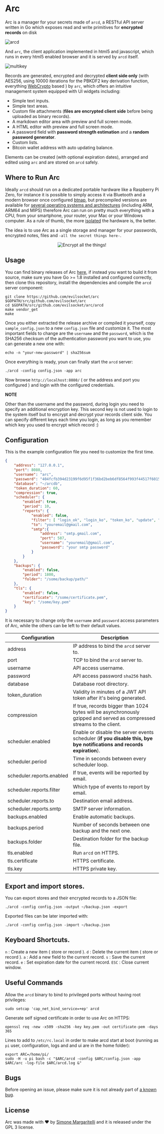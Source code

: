 # Arc

Arc is a manager for your secrets made of `arcd`, a RESTful API server written in Go which exposes read and write primitives for **encrypted records** on disk

![arcd](https://i.imgur.com/swC00gX.png)

And `arc`, the client application implemented in html5 and javascript, which runs in every html5 enabled browser and  it is served by `arcd` itself.

![multikey](https://pbs.twimg.com/media/DQN8W1KWsAEP6bd.jpg:large)

Records are generated, encrypted and decrypted **client side only** (with AES256, using 10000 iterations for the PBKDF2 key derivation function, everything [WebCrypto](https://www.w3.org/TR/WebCryptoAPI/) based ) by `arc`, which offers an intuitive management system equipped with UI widgets including:

- Simple text inputs.
- Simple text areas.
- Custom file attachments (**files are encrypted client side** before being uploaded as binary records).
- A markdown editor area with preview and full screen mode.
- A HTML editor with preview and full screen mode.
- A password field with **password strength estimation** and a **random password generator**. 
- Custom lists.
- Bitcoin wallet address with auto updating balance.

Elements can be created (with optional expiration dates), arranged and edited using `arc` and are stored on `arcd` safely.

## Where to Run Arc 

Ideally `arcd` should run on a dedicated portable hardware like a Raspberry Pi Zero, for instance it is possible to simply access it via Bluetooth and a modern browser once configured [btnap](https://github.com/bablokb/pi-btnap), but precompiled versions are available for [several operating systems and architectures](https://github.com/evilsocket/arc/releases) (including ARM, ARM64 and MIPS) therefore Arc can run on pretty much everything with a CPU, from your smartphone, your router, your Mac or your Windows computer. As a rule of thumb, the more [isolated](https://en.wikipedia.org/wiki/Compartmentalization_(information_security)) the hardware is, the better. 

The idea is to use Arc as a single storage and manager for your passwords, encrypted notes, files and `-all the secret things here-`.

<p align="center">
    <img src="https://i.imgur.com/h5cpCeN.png" alt="Encrypt all the things!"/>
</p>

## Usage

You can find binary releases of Arc [here](https://github.com/evilsocket/arc/releases), if instead you want to build it from source, make sure you have Go >= 1.8 installed and configured correctly, then clone this repository, install the dependencies and compile the `arcd` server component:

    git clone https://github.com/evilsocket/arc $GOPATH/src/github.com/evilsocket/arc
    cd $GOPATH/src/github.com/evilsocket/arc/arcd
    make vendor_get
    make

Once you either extracted the release archive or compiled it yourself, copy `sample_config.json` to a new `config.json` file and customize it. The most important fields to change are the `username` and the `password`, which is the SHA256 checksum of the authentication password you want to use, you can generate a new one with:

    echo -n "your-new-password" | sha256sum

Once everything is ready, youn can finally start the `arcd` server:

    ./arcd -config config.json -app arc

Now browse `http://localhost:8080/` ( or the address and port you configured ) and login with the configured credentials.

**NOTE**

Other than the username and the password, during login you need to specify an additional encryption key. This second key is not used to login to the system itself but to encrypt and decrypt your records client side. You can specify different keys each time you login, as long as you remember which key you used to encrypt which record :)

## Configuration

This is the example configuration file you need to customize the first time.

```json
{
    "address": "127.0.0.1",
    "port": 8080,
    "username": "arc",
    "password": "404fcfb394d23199f6d95f1f36bd2beb6df8564f993f44517f6015fcd16101a9",
    "database": "~/arcdb",
    "token_duration": 60,
    "compression": true,
    "scheduler": {
        "enabled": true,
        "period": 10,
        "reports": {
            "enabled": false,
            "filter": [ "login_ok", "login_ko", "token_ko", "update", "record_expired" ],
            "to": "youremail@gmail.com",
            "smtp":{
                "address": "smtp.gmail.com",
                "port": 587,
                "username": "youremail@gmail.com",
                "password": "your smtp password"
            }
        }
    },
    "backups": {
        "enabled": false,
        "period": 1800,
        "folder": "/some/backup/path/"
    },
    "tls": {
        "enabled": false,
        "certificate": "/some/certificate.pem",
        "key": "/some/key.pem"
    }
}
```

It is necessary to change only the `username` and `password` access parameters of Arc, while the others can be left to their default values.

| Configuration | Description |
| ------------- | ------------- |
| address | IP address to bind the `arcd` server to. |
| port | TCP to bind the `arcd` server to. |
| username | API access username. |
| password | API access password `sha256` hash. |
| database | Database root directory. |
| token\_duration | Validity in minutes of a JWT API token after it's being generated. |
| compression | If true, records bigger than 1024 bytes will be asynchronously gzipped and served as compressed streams to the client. |
| scheduler.enabled | Enable or disable the server events scheduler (**if you disable this, bye bye notifications and records expiration**). |
| scheduler.period | Time in seconds between every scheduler loop. |
| scheduler.reports.enabled | If true, events will be reported by email. |
| scheduler.reports.filter | Which type of events to report by email. |
| scheduler.reports.to | Destination email address. |
| scheduler.reports.smtp | SMTP server information. |
| backups.enabled | Enable automatic backups. |
| backups.period | Number of seconds between one backup and the next one. |
| backups.folder | Destination folder for the backup file. |
| tls.enabled | Run `arcd` on HTTPS. |
| tls.certificate | HTTPS certificate. |
| tls.key | HTTPS private key. |

## Export and import stores.

You can export stores and their encrypted records to a JSON file:

    ./arcd -config config.json -output ~/backup.json -export

Exported files can be later imported with:

    ./arcd -config config.json -import ~/backup.json

## Keyboard Shortcuts.

`n` : Create a new item ( store or record ).
`d` : Delete the current item ( store or record ).
`a` : Add a new field to the current record.
`s` : Save the current record.
`e` : Set expiration date for the current record.
`ESC` : Close current window.

## Useful Commands

Allow the `arcd` binary to bind to privileged ports without having root privileges:

    sudo setcap 'cap_net_bind_service=+ep' arcd

Generate self signed certificate in order to use Arc on HTTPS:

    openssl req -new -x509 -sha256 -key key.pem -out certificate-pem -days 365  

Lines to add to `/etc/rc.local` in order to make arcd start at boot (running as `pi` user, configuration, logs and and ui are in the home folder):

    export ARC=/home/pi/
    sudo -H -u pi bash -c "$ARC/arcd -config $ARC/config.json -app $ARC/arc -log-file $ARC/arcd.log &"

## Bugs

Before opening an issue, please make sure it is not already part of [a known bug](https://github.com/evilsocket/arc/issues?q=is%3Aopen+is%3Aissue+label%3Abug).

## License

Arc was made with ♥  by [Simone Margaritelli](https://www.evilsocket.net/) and it is released under the GPL 3 license.

